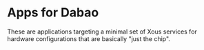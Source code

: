 # Apps for Dabao

These are applications targeting a minimal set of Xous services for hardware configurations that are basically "just the chip".
